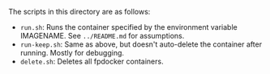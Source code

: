 The scripts in this directory are as follows:
 - `run.sh`:            Runs the container specified by the environment variable IMAGENAME. See `../README.md` for assumptions.
 - `run-keep.sh`:       Same as above, but doesn't auto-delete the container after running. Mostly for debugging.
 - `delete.sh`:         Deletes all fpdocker containers.
